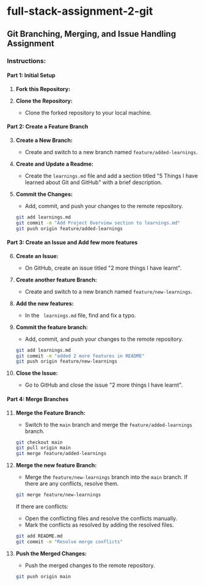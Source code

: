 # full-stack-assignment-2-git

## Git Branching, Merging, and Issue Handling Assignment

### Instructions:

#### Part 1: Initial Setup

1. **Fork this Repository:**

2. **Clone the Repository:**
   - Clone the forked repository to your local machine.
  
#### Part 2: Create a Feature Branch

3. **Create a New Branch:**
   - Create and switch to a new branch named `feature/added-learnings`.

4. **Create and Update a Readme:**
   - Create the `learnings.md` file and add a section titled "5 Things I have learned about Git and GitHub" with a brief description.

5. **Commit the Changes:**
   - Add, commit, and push your changes to the remote repository.
   ```bash
   git add learnings.md
   git commit -m "Add Project Overview section to learnings.md"
   git push origin feature/added-learnings
   ```

#### Part 3: Create an Issue and Add few more features

6. **Create an Issue:**
   - On GitHub, create an issue titled "2 more things I have learnt".

7. **Create another feature Branch:**
   - Create and switch to a new branch named `feature/new-learnings`.

8. **Add the new features:**
   - In the ` learnings.md` file, find and fix a typo.

9. **Commit the feature branch:**
   - Add, commit, and push your changes to the remote repository.
   ```bash
   git add learnings.md
   git commit -m "added 2 more features in README"
   git push origin feature/new-learnings
   ```

10. **Close the Issue:**
    - Go to GitHub and close the issue "2 more things I have learnt".

#### Part 4: Merge Branches

11. **Merge the Feature Branch:**
    - Switch to the `main` branch and merge the `feature/added-learnings` branch.
    ```bash
    git checkout main
    git pull origin main
    git merge feature/added-learnings
    ```

12. **Merge the new feature Branch:**
    - Merge the `feature/new-learnings` branch into the `main` branch. If there are any conflicts, resolve them.
    ```bash
    git merge feature/new-learnings
    ```

    If there are conflicts:
    - Open the conflicting files and resolve the conflicts manually.
    - Mark the conflicts as resolved by adding the resolved files.
    ```bash
    git add README.md
    git commit -m "Resolve merge conflicts"
    ```

13. **Push the Merged Changes:**
    - Push the merged changes to the remote repository.
    ```bash
    git push origin main
    ```

